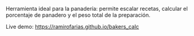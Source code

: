 Herramienta ideal para la panadería: permite escalar recetas, calcular el porcentaje de panadero y el peso total de la preparación.

Live demo: https://ramirofarias.github.io/bakers_calc
